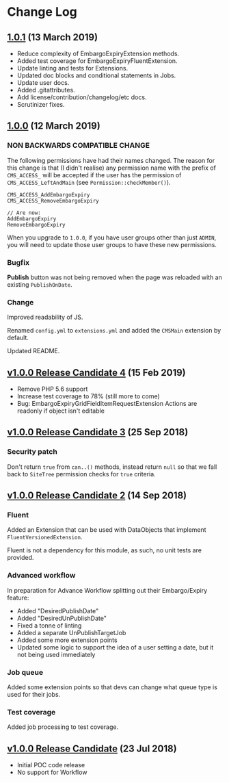 # Change Log

## [1.0.1](https://github.com/silverstripe-terraformers/silverstripe-embargo-expiry/releases/1.0.1) (13 March 2019)

 * Reduce complexity of EmbargoExpiryExtension methods.
 * Added test coverage for EmbargoExpiryFluentExtension.
 * Update linting and tests for Extensions.
 * Updated doc blocks and conditional statements in Jobs.
 * Update user docs.
 * Added .gitattributes.
 * Add license/contribution/changelog/etc docs.
 * Scrutinizer fixes.

## [1.0.0](https://github.com/silverstripe-terraformers/silverstripe-embargo-expiry/releases/1.0.0) (12 March 2019)

### NON BACKWARDS COMPATIBLE CHANGE

The following permissions have had their names changed. The reason for this change is that (I didn't realise) any permission name with the prefix of `CMS_ACCESS_` will be accepted if the user has the permission of `CMS_ACCESS_LeftAndMain` (see `Permission::checkMember()`).

```
CMS_ACCESS_AddEmbargoExpiry
CMS_ACCESS_RemoveEmbargoExpiry

// Are now:
AddEmbargoExpiry
RemoveEmbargoExpiry
```

When you upgrade to `1.0.0`, if you have user groups other than just `ADMIN`, you will need to update those user groups to have these new permissions.

### Bugfix

**Publish** button was not being removed when the page was reloaded with an existing `PublishOnDate`.

### Change

Improved readability of JS.

Renamed `config.yml` to `extensions.yml` and added the `CMSMain` extension by default.

Updated README.

## [v1.0.0 Release Candidate 4](https://github.com/silverstripe-terraformers/silverstripe-embargo-expiry/releases/v1.0.0-rc4) (15 Feb 2019)

 * Remove PHP 5.6 support
 * Increase test coverage to 78% (still more to come)
 * Bug: EmbargoExpiryGridFieldItemRequestExtension Actions are readonly if object isn't editable

## [v1.0.0 Release Candidate 3](https://github.com/silverstripe-terraformers/silverstripe-embargo-expiry/releases/v1.0.0-rc3) (25 Sep 2018)

### Security patch

Don't return `true` from `can..()` methods, instead return `null` so that we fall back to `SiteTree` permission checks for `true` criteria.

## [v1.0.0 Release Candidate 2](https://github.com/silverstripe-terraformers/silverstripe-embargo-expiry/releases/v1.0.0-rc2) (14 Sep 2018)

### Fluent
Added an Extension that can be used with DataObjects that implement `FluentVersionedExtension`.

Fluent is not a dependency for this module, as such, no unit tests are provided.

### Advanced workflow
In preparation for Advance Workflow splitting out their Embargo/Expiry feature:

 * Added "DesiredPublishDate"
 * Added "DesiredUnPublishDate"
 * Fixed a tonne of linting
 * Added a separate UnPublishTargetJob
 * Added some more extension points
 * Updated some logic to support the idea of a user setting a date, but it not being used immediately

### Job queue
Added some extension points so that devs can change what queue type is used for their jobs.

### Test coverage
Added job processing to test coverage.

## [v1.0.0 Release Candidate](https://github.com/silverstripe-terraformers/silverstripe-embargo-expiry/releases/v1.0.0-rc1) (23 Jul 2018)

 * Initial POC code release
 * No support for Workflow
